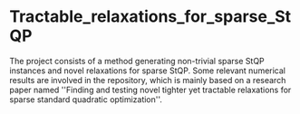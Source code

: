 # Tractable_relaxations_for_sparse_StQP
The project consists of a method generating non-trivial sparse StQP instances and novel relaxations for sparse StQP.
Some relevant numerical results are involved in the repository, which is mainly based on a research paper named ''Finding and testing novel tighter yet tractable relaxations
for sparse standard quadratic optimization''. 
